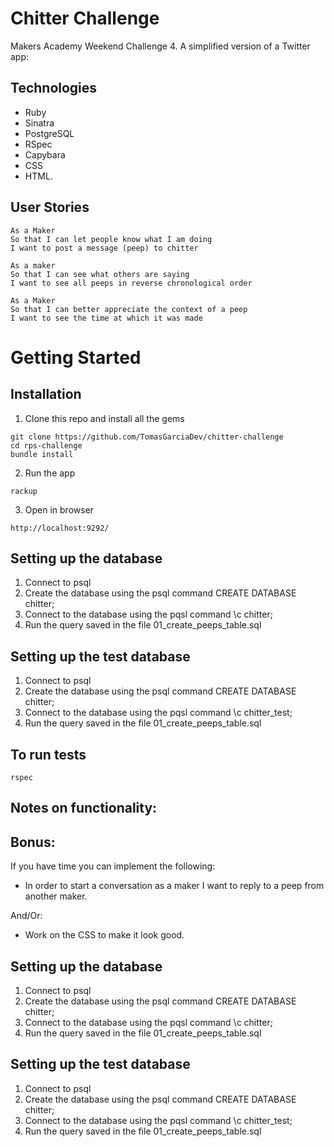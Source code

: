 # Chitter Challenge
Makers Academy Weekend Challenge 4. A simplified version of a Twitter app:

Technologies
-----
* Ruby
* Sinatra
* PostgreSQL
* RSpec
* Capybara
* CSS
* HTML.

User Stories
---

```
As a Maker
So that I can let people know what I am doing  
I want to post a message (peep) to chitter
```
```
As a maker
So that I can see what others are saying  
I want to see all peeps in reverse chronological order
```
```
As a Maker
So that I can better appreciate the context of a peep
I want to see the time at which it was made
```

# Getting Started
Installation
---
1. Clone this repo and install all the gems
```
git clone https://github.com/TomasGarciaDev/chitter-challenge
cd rps-challenge
bundle install
```

2. Run the app
```
rackup
```

3. Open in browser
```
http://localhost:9292/
```


Setting up the database
---
1. Connect to psql
2. Create the database using the psql command CREATE DATABASE chitter;
3. Connect to the database using the pqsl command \c chitter;
4. Run the query saved in the file 01_create_peeps_table.sql

Setting up the test database
---
1. Connect to psql
2. Create the database using the psql command CREATE DATABASE chitter;
3. Connect to the database using the pqsl command \c chitter_test;
4. Run the query saved in the file 01_create_peeps_table.sql

To run tests
---
```
rspec
```


Notes on functionality:
---



Bonus:
-----

If you have time you can implement the following:

* In order to start a conversation as a maker I want to reply to a peep from another maker.

And/Or:

* Work on the CSS to make it look good.

## Setting up the database
1. Connect to psql
2. Create the database using the psql command CREATE DATABASE chitter;
3. Connect to the database using the pqsl command \c chitter;
4. Run the query saved in the file 01_create_peeps_table.sql

## Setting up the test database
1. Connect to psql
2. Create the database using the psql command CREATE DATABASE chitter;
3. Connect to the database using the pqsl command \c chitter_test;
4. Run the query saved in the file 01_create_peeps_table.sql
